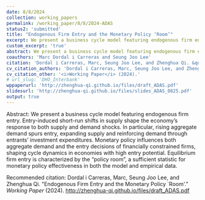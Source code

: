```yaml
---
date: 8/8/2024
collection: working_papers
permalink: /working_paper/8/8/2024-ADAS
status2: 'submitted'
title: "Endogenous Firm Entry and the Monetary Policy ‘Room’"
excerpt: We present a business cycle model featuring endogenous firm entry. Entry-induced short-run shifts in supply shape the economy’s response to both supply and demand shocks. In particular, rising aggregate demand spurs entry, expanding supply and reinforcing demand through entrants’ investment expenditures. Monetary policy influences both aggregate demand and the entry decisions of financially constrained firms, shaping cycle dynamics in economies with high entry potential. Equilibrium firm entry is characterized by the “policy room”, a sufficient statistic for monetary policy effectiveness in both the model and empirical data.
custom_excerpt: 'true'
abstract: We present a business cycle model featuring endogenous firm entry. Entry-induced short-run shifts in supply shape the economy’s response to both supply and demand shocks. In particular, rising aggregate demand spurs entry, expanding supply and reinforcing demand through entrants’ investment expenditures. Monetary policy influences both aggregate demand and the entry decisions of financially constrained firms, shaping cycle dynamics in economies with high entry potential. Equilibrium firm entry is characterized by the “policy room”, a sufficient statistic for monetary policy effectiveness in both the model and empirical data.
coauthors: 'Marc Dordal i Carreras and Seung Joo Lee'
citation: 'Dordal i Carreras, Marc, Seung Joo Lee, and Zhenghua Qi. &quot;Endogenous Firm Entry and the Monetary Policy `Room'.&quot;  <i>Working Paper</i> (2024).'
cv_citation_authors: 'Dordal i Carreras, Marc, Seung Joo Lee, and Zhenghua Qi'
cv_citation_other: '<i>Working Paper</i> (2024).'
# url_slug: 'DHO_Interbank'
wppaperurl: 'http://zhenghua-qi.github.io/files/draft_ADAS.pdf'
slidesurl: 'http://zhenghua-qi.github.io/files/slides_ADAS_0825.pdf'
output: true
---
```

Abstract: We present a business cycle model featuring endogenous firm entry. Entry-induced short-run shifts in supply shape the economy’s response to both supply and demand shocks. In particular, rising aggregate demand spurs entry, expanding supply and reinforcing demand through entrants’ investment expenditures. Monetary policy influences both aggregate demand and the entry decisions of financially constrained firms, shaping cycle dynamics in economies with high entry potential. Equilibrium firm entry is characterized by the “policy room”, a sufficient statistic for monetary policy effectiveness in both the model and empirical data.

<!-- [[Draft](http://marcdordal.github.io/files/WP_Trade_Model_Banks.pdf)] [[Slides](http://marcdordal.github.io/files/slides_Trade_Model_Banks.pdf)]  -->

Recommended citation: Dordal i Carreras, Marc, Seung Joo Lee, and Zhenghua Qi. "Endogenous Firm Entry and the Monetary Policy `Room'."  <i>Working Paper</i> (2024). http://zhenghua-qi.github.io/files/draft_ADAS.pdf
